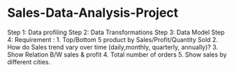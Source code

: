 # Sales-Data-Analysis-Project
Step 1: Data profiling
Step 2: Data Transformations
Step 3: Data Model
Step 4: Requirement :
        1. Top/Bottom 5 product by Sales/Profit/Quantity Sold
        2. How do Sales trend vary over time (daily,monthly, quarterly, annually)?
        3. Show Relation B/W sales & profit
        4. Total number of orders
        5. Show sales by different cities.